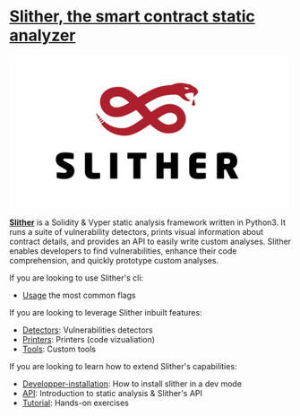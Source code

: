 # [Slither, the smart contract static analyzer](https://crytic.github.io/slither/slither.html)

<img src="https://raw.githubusercontent.com/crytic/slither/master/logo.png" alt="Slither Static Analysis Framework Logo" width="500" />

[**Slither**](https://github.com/crytic/slither) is a Solidity & Vyper static analysis framework written in Python3. It runs a suite of vulnerability detectors, prints visual information about contract details, and provides an API to easily write custom analyses. Slither enables developers to find vulnerabilities, enhance their code comprehension, and quickly prototype custom analyses.

If you are looking to use Slither's cli:
- [Usage](./Usage.md) the most common flags

If you are looking to leverage Slither inbuilt features:
- [Detectors](./detectors/): Vulnerabilities detectors
- [Printers](./printers): Printers (code vizualiation)
- [Tools](./tools): Custom tools

If you are looking to learn how to extend Slither's capabilities:
- [Developper-installation](./Developer-installation.md): How to install slither in a dev mode
- [API](./api): Introduction to static analysis & Slither's API
- [Tutorial](./tutorials/): Hands-on exercises 

